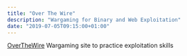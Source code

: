 ```yaml
---
title: "Over The Wire"
description: "Wargaming for Binary and Web Exploitation"
date: "2019-07-05T09:15:00+01:00"
---
```


[OverTheWire](https://www.overthewire.org) Wargaming site to practice exploitation skills